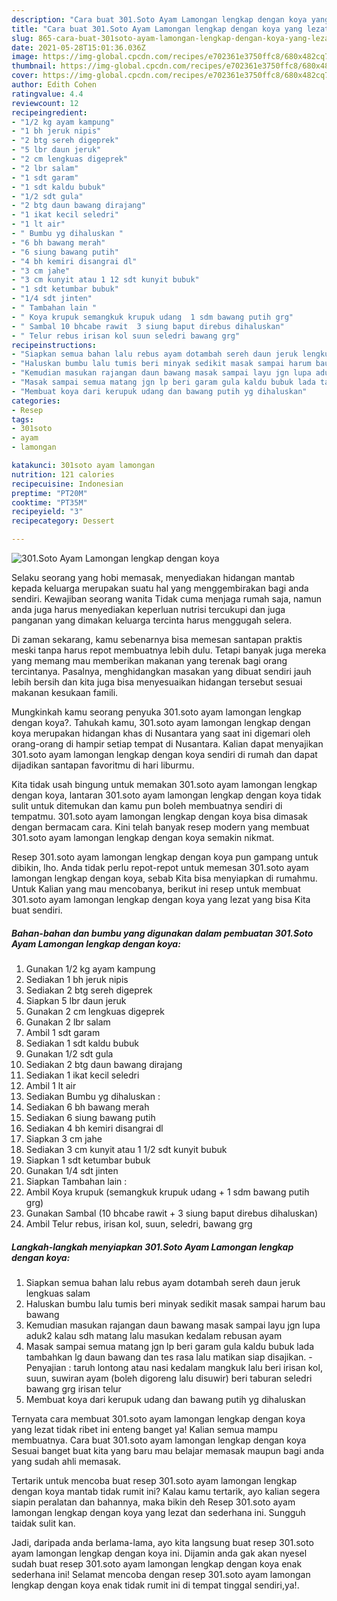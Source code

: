 ```yaml
---
description: "Cara buat 301.Soto Ayam Lamongan lengkap dengan koya yang lezat Untuk Jualan"
title: "Cara buat 301.Soto Ayam Lamongan lengkap dengan koya yang lezat Untuk Jualan"
slug: 865-cara-buat-301soto-ayam-lamongan-lengkap-dengan-koya-yang-lezat-untuk-jualan
date: 2021-05-28T15:01:36.036Z
image: https://img-global.cpcdn.com/recipes/e702361e3750ffc8/680x482cq70/301soto-ayam-lamongan-lengkap-dengan-koya-foto-resep-utama.jpg
thumbnail: https://img-global.cpcdn.com/recipes/e702361e3750ffc8/680x482cq70/301soto-ayam-lamongan-lengkap-dengan-koya-foto-resep-utama.jpg
cover: https://img-global.cpcdn.com/recipes/e702361e3750ffc8/680x482cq70/301soto-ayam-lamongan-lengkap-dengan-koya-foto-resep-utama.jpg
author: Edith Cohen
ratingvalue: 4.4
reviewcount: 12
recipeingredient:
- "1/2 kg ayam kampung"
- "1 bh jeruk nipis"
- "2 btg sereh digeprek"
- "5 lbr daun jeruk"
- "2 cm lengkuas digeprek"
- "2 lbr salam"
- "1 sdt garam"
- "1 sdt kaldu bubuk"
- "1/2 sdt gula"
- "2 btg daun bawang dirajang"
- "1 ikat kecil seledri"
- "1 lt air"
- " Bumbu yg dihaluskan "
- "6 bh bawang merah"
- "6 siung bawang putih"
- "4 bh kemiri disangrai dl"
- "3 cm jahe"
- "3 cm kunyit atau 1 12 sdt kunyit bubuk"
- "1 sdt ketumbar bubuk"
- "1/4 sdt jinten"
- " Tambahan lain "
- " Koya krupuk semangkuk krupuk udang  1 sdm bawang putih grg"
- " Sambal 10 bhcabe rawit  3 siung baput direbus dihaluskan"
- " Telur rebus irisan kol suun seledri bawang grg"
recipeinstructions:
- "Siapkan semua bahan lalu rebus ayam dotambah sereh daun jeruk lengkuas salam"
- "Haluskan bumbu lalu tumis beri minyak sedikit masak sampai harum bau bawang"
- "Kemudian masukan rajangan daun bawang masak sampai layu jgn lupa aduk2 kalau sdh matang lalu masukan kedalam rebusan ayam"
- "Masak sampai semua matang jgn lp beri garam gula kaldu bubuk lada tambahkan lg daun bawang dan tes rasa lalu matikan siap disajikan. Penyajian : taruh lontong atau nasi kedalam mangkuk lalu beri irisan kol, suun, suwiran ayam (boleh digoreng lalu disuwir) beri taburan seledri bawang grg irisan telur"
- "Membuat koya dari kerupuk udang dan bawang putih yg dihaluskan"
categories:
- Resep
tags:
- 301soto
- ayam
- lamongan

katakunci: 301soto ayam lamongan 
nutrition: 121 calories
recipecuisine: Indonesian
preptime: "PT20M"
cooktime: "PT35M"
recipeyield: "3"
recipecategory: Dessert

---
```



![301.Soto Ayam Lamongan lengkap dengan koya](https://img-global.cpcdn.com/recipes/e702361e3750ffc8/680x482cq70/301soto-ayam-lamongan-lengkap-dengan-koya-foto-resep-utama.jpg)

Selaku seorang yang hobi memasak, menyediakan hidangan mantab kepada keluarga merupakan suatu hal yang menggembirakan bagi anda sendiri. Kewajiban seorang  wanita Tidak cuma menjaga rumah saja, namun anda juga harus menyediakan keperluan nutrisi tercukupi dan juga panganan yang dimakan keluarga tercinta harus menggugah selera.

Di zaman  sekarang, kamu sebenarnya bisa memesan santapan praktis meski tanpa harus repot membuatnya lebih dulu. Tetapi banyak juga mereka yang memang mau memberikan makanan yang terenak bagi orang tercintanya. Pasalnya, menghidangkan masakan yang dibuat sendiri jauh lebih bersih dan kita juga bisa menyesuaikan hidangan tersebut sesuai makanan kesukaan famili. 



Mungkinkah kamu seorang penyuka 301.soto ayam lamongan lengkap dengan koya?. Tahukah kamu, 301.soto ayam lamongan lengkap dengan koya merupakan hidangan khas di Nusantara yang saat ini digemari oleh orang-orang di hampir setiap tempat di Nusantara. Kalian dapat menyajikan 301.soto ayam lamongan lengkap dengan koya sendiri di rumah dan dapat dijadikan santapan favoritmu di hari liburmu.

Kita tidak usah bingung untuk memakan 301.soto ayam lamongan lengkap dengan koya, lantaran 301.soto ayam lamongan lengkap dengan koya tidak sulit untuk ditemukan dan kamu pun boleh membuatnya sendiri di tempatmu. 301.soto ayam lamongan lengkap dengan koya bisa dimasak dengan bermacam cara. Kini telah banyak resep modern yang membuat 301.soto ayam lamongan lengkap dengan koya semakin nikmat.

Resep 301.soto ayam lamongan lengkap dengan koya pun gampang untuk dibikin, lho. Anda tidak perlu repot-repot untuk memesan 301.soto ayam lamongan lengkap dengan koya, sebab Kita bisa menyiapkan di rumahmu. Untuk Kalian yang mau mencobanya, berikut ini resep untuk membuat 301.soto ayam lamongan lengkap dengan koya yang lezat yang bisa Kita buat sendiri.

<!--inarticleads1-->

##### Bahan-bahan dan bumbu yang digunakan dalam pembuatan 301.Soto Ayam Lamongan lengkap dengan koya:

1. Gunakan 1/2 kg ayam kampung
1. Sediakan 1 bh jeruk nipis
1. Sediakan 2 btg sereh digeprek
1. Siapkan 5 lbr daun jeruk
1. Gunakan 2 cm lengkuas digeprek
1. Gunakan 2 lbr salam
1. Ambil 1 sdt garam
1. Sediakan 1 sdt kaldu bubuk
1. Gunakan 1/2 sdt gula
1. Sediakan 2 btg daun bawang dirajang
1. Sediakan 1 ikat kecil seledri
1. Ambil 1 lt air
1. Sediakan  Bumbu yg dihaluskan :
1. Sediakan 6 bh bawang merah
1. Sediakan 6 siung bawang putih
1. Sediakan 4 bh kemiri disangrai dl
1. Siapkan 3 cm jahe
1. Sediakan 3 cm kunyit atau 1 1/2 sdt kunyit bubuk
1. Siapkan 1 sdt ketumbar bubuk
1. Gunakan 1/4 sdt jinten
1. Siapkan  Tambahan lain :
1. Ambil  Koya krupuk (semangkuk krupuk udang + 1 sdm bawang putih grg)
1. Gunakan  Sambal (10 bhcabe rawit + 3 siung baput direbus dihaluskan)
1. Ambil  Telur rebus, irisan kol, suun, seledri, bawang grg




<!--inarticleads2-->

##### Langkah-langkah menyiapkan 301.Soto Ayam Lamongan lengkap dengan koya:

1. Siapkan semua bahan lalu rebus ayam dotambah sereh daun jeruk lengkuas salam
1. Haluskan bumbu lalu tumis beri minyak sedikit masak sampai harum bau bawang
1. Kemudian masukan rajangan daun bawang masak sampai layu jgn lupa aduk2 kalau sdh matang lalu masukan kedalam rebusan ayam
1. Masak sampai semua matang jgn lp beri garam gula kaldu bubuk lada tambahkan lg daun bawang dan tes rasa lalu matikan siap disajikan. - Penyajian : taruh lontong atau nasi kedalam mangkuk lalu beri irisan kol, suun, suwiran ayam (boleh digoreng lalu disuwir) beri taburan seledri bawang grg irisan telur
1. Membuat koya dari kerupuk udang dan bawang putih yg dihaluskan




Ternyata cara membuat 301.soto ayam lamongan lengkap dengan koya yang lezat tidak ribet ini enteng banget ya! Kalian semua mampu membuatnya. Cara buat 301.soto ayam lamongan lengkap dengan koya Sesuai banget buat kita yang baru mau belajar memasak maupun bagi anda yang sudah ahli memasak.

Tertarik untuk mencoba buat resep 301.soto ayam lamongan lengkap dengan koya mantab tidak rumit ini? Kalau kamu tertarik, ayo kalian segera siapin peralatan dan bahannya, maka bikin deh Resep 301.soto ayam lamongan lengkap dengan koya yang lezat dan sederhana ini. Sungguh taidak sulit kan. 

Jadi, daripada anda berlama-lama, ayo kita langsung buat resep 301.soto ayam lamongan lengkap dengan koya ini. Dijamin anda gak akan nyesel sudah buat resep 301.soto ayam lamongan lengkap dengan koya enak sederhana ini! Selamat mencoba dengan resep 301.soto ayam lamongan lengkap dengan koya enak tidak rumit ini di tempat tinggal sendiri,ya!.

